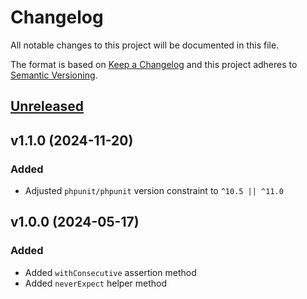 # Changelog

All notable changes to this project will be documented in this file.

The format is based on [Keep a Changelog](http://keepachangelog.com/en/1.0.0/)
and this project adheres to [Semantic Versioning](http://semver.org/spec/v2.0.0.html).


## [Unreleased](https://github.com/inspirum/phpunit-extension/compare/v1.1.0...master)

## v1.1.0 (2024-11-20)
### Added
- Adjusted `phpunit/phpunit` version constraint to `^10.5 || ^11.0`


## v1.0.0 (2024-05-17) 
### Added
- Added `withConsecutive` assertion method
- Added `neverExpect` helper method
